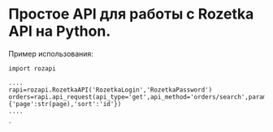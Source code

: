 # Простое API для работы с Rozetka API на Python.

Пример использования:
```
import rozapi

....
rapi=rozapi.RozetkaAPI('RozetkaLogin','RozetkaPassword')
orders=rapi.api_request(api_type='get',api_method='orders/search',params={'page':str(page),'sort':'id'})
....

`


